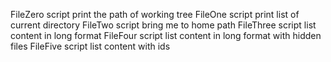 FileZero script print the path of working tree
FileOne script print list of current directory
FileTwo script bring me to home path
FileThree script list content in long format
FileFour script list content in long format with hidden files
FileFive script list content with ids 
